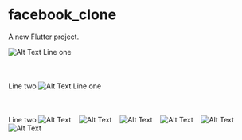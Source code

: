 # facebook_clone

A new Flutter project.

![Alt Text](flutter_01.png)
Line one\
\
\
\
Line two
![Alt Text](flutter_02.png)
Line one\
\
\
\
Line two
![Alt Text](flutter_03.png)
&nbsp;&nbsp;
![Alt Text](flutter_04.png)
&nbsp;&nbsp;
![Alt Text](flutter_05.png)
&nbsp;&nbsp;
![Alt Text](flutter_06.png)
&nbsp;&nbsp;
![Alt Text](flutter_07.png)
&nbsp;&nbsp;
![Alt Text](flutter_08.png)
 

